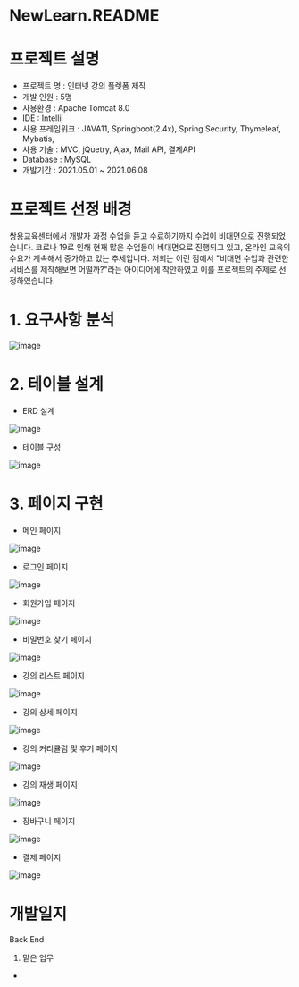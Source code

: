 # NewLearn.README

# 프로젝트 설명


- 프로젝트 명 : 인터넷 강의 플렛폼 제작
- 개발 인원 : 5명
- 사용환경 : Apache Tomcat 8.0
- IDE : Intellij
- 사용 프레임워크 : JAVA11, Springboot(2.4x), Spring Security, Thymeleaf, Mybatis,
- 사용 기술 : MVC, jQuetry, Ajax, Mail API, 결제API
- Database : MySQL
- 개발기간 : 2021.05.01  ~ 2021.06.08

# 프로젝트 선정 배경

쌍용교육센터에서 개발자 과정 수업을 듣고 수료하기까지 수업이 비대면으로 진행되었습니다. 코로나 19로 인해 현재 많은 수업들이 비대면으로 진행되고 있고, 온라인 교육의 수요가 계속해서 증가하고 있는 추세입니다. 저희는 이런 점에서 "비대면 수업과 관련한 서비스를 제작해보면 어떨까?"라는 아이디어에 착안하였고 이를 프로젝트의 주제로 선정하였습니다.

# 1. 요구사항 분석
![image](https://user-images.githubusercontent.com/75111342/122737278-d9386080-d2bb-11eb-87d5-b93bded7e5bf.png)

# 2. 테이블 설계

- ERD 설계


![image](https://user-images.githubusercontent.com/75111342/122737426-fbca7980-d2bb-11eb-86c8-cc12f127e0d2.png)

- 테이블 구성


![image](https://user-images.githubusercontent.com/75111342/122737475-08e76880-d2bc-11eb-9461-507ba477b8e4.png)

# 3. 페이지 구현
- 메인 페이지


![image](https://user-images.githubusercontent.com/75111342/122745122-a2664880-d2c3-11eb-976d-27d10f01733e.png)

- 로그인 페이지


![image](https://user-images.githubusercontent.com/75111342/122746493-063d4100-d2c5-11eb-9cd3-0d1dde6439fc.png)

- 회원가입 페이지


![image](https://user-images.githubusercontent.com/75111342/122746609-22d97900-d2c5-11eb-846f-62f3390c8ba2.png)

- 비밀번호 찾기 페이지


![image](https://user-images.githubusercontent.com/75111342/122747142-aabf8300-d2c5-11eb-97ac-edf2ab0fa28c.png)

- 강의 리스트 페이지


![image](https://user-images.githubusercontent.com/75111342/122747822-77312880-d2c6-11eb-8692-66298b7647b4.png)

- 강의 상세 페이지


![image](https://user-images.githubusercontent.com/75111342/122747937-9a5bd800-d2c6-11eb-84ee-ec5dbee578cb.png)

- 강의 커리큘럼 및 후기 페이지


![image](https://user-images.githubusercontent.com/75111342/122748027-b5c6e300-d2c6-11eb-8bcd-5073318b97de.png)

- 강의 재생 페이지


![image](https://user-images.githubusercontent.com/75111342/122748107-ca0ae000-d2c6-11eb-87f8-e9d58e68f790.png)

- 장바구니 페이지


![image](https://user-images.githubusercontent.com/75111342/122748188-e018a080-d2c6-11eb-86f6-9b5317b9a22a.png)

- 결제 페이지


![image](https://user-images.githubusercontent.com/75111342/122748298-ffafc900-d2c6-11eb-89d2-78a853e4d79a.png)


# 개발일지

Back End

1. 맡은 업무

- 
